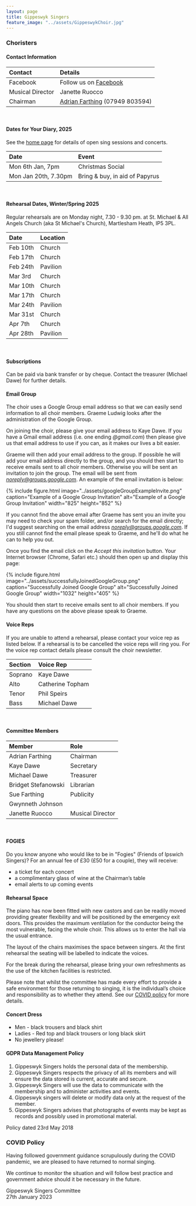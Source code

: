 ```yaml
---
layout: page
title: Gippeswyk Singers
feature_image: "../assets/GippeswykChoir.jpg"
---
```


### Choristers

#### Contact Information

| Contact          | Details                                                                                        |
| :--------------- | :--------------------------------------------------------------------------------------------- |
| Facebook         | Follow us on [Facebook](https://www.facebook.com/Gippeswyk-Singers-323078651124414 "Facebook") |
| Musical Director | Janette Ruocco                                                                                 |
| Chairman         | [Adrian Farthing](mailto:adrianfarthing@aol.co.uk "adrianfarthing@aol.co.uk") (07949 803594)   |

<br>

#### Dates for Your Diary, 2025

See the [home page](../index.html#future-events) for details of open sing sessions and concerts. 

| Date                 | Event                          |
| :------------------- | :----------------------------- |
| Mon 6th Jan, 7pm     | Christmas Social               |
| Mon Jan 20th, 7.30pm | Bring & buy, in aid of Papyrus |

<br>

#### Rehearsal Dates, Winter/Spring 2025
Regular rehearsals are on Monday night, 7.30 - 9.30 pm. at St. Michael & All Angels Church (aka St Michael's Church), Martlesham Heath, IP5 3PL.

| Date     | Location |
| :------- | :------- |
| Feb 10th | Church   |
| Feb 17th | Church   |
| Feb 24th | Pavilion |
| Mar 3rd  | Church   |
| Mar 10th | Church   |
| Mar 17th | Church   |
| Mar 24th | Pavilion |
| Mar 31st | Church   |
| Apr 7th  | Church   |
| Apr 28th | Pavilion |

<br>

#### Subscriptions
Can be paid via bank transfer or by cheque. Contact the treasurer (Michael Dawe) for further details.

#### Email Group

The choir uses a Google Group email address so that we can easily send information to all choir members. Graeme Ludwig looks after the administration of the Google Group.

On joining the choir, please give your email address to Kaye Dawe. If you have a Gmail email address (i.e. one ending <em>@gmail.com</em>) then please give us that email address to use if you can, as it makes our lives a bit easier.

Graeme will then add your email address to the group. If possible he will add your email address directly to the group, and you should then start to receive emails sent to all choir members. Otherwise you will be sent an invitation to join the group. The email will be sent from <em>noreply@groups.google.com</em>. An example of the email invitation is below:

{% include figure.html image="../assets/googleGroupExampleInvite.png" caption="Example of a Google Group Invitation" alt="Example of a Google Group Invitation" width="825" height="852" %}

If you cannot find the above email after Graeme has sent you an invite you may need to check your spam folder, and/or search for the email directly; I'd suggest searching on the email address <em>noreply@groups.google.com</em>. If you still cannot find the email please speak to Graeme, and he'll do what he can to help you out.

Once you find the email click on the <em>Accept this invitation</em> button. Your Internet browser (Chrome, Safari etc.) should then open up and display this page:

{% include figure.html image="../assets/successfullyJoinedGoogleGroup.png" caption="Successfully Joined Google Group" alt="Successfully Joined Google Group" width="1032" height="405" %}

You should then start to receive emails sent to all choir members. If you have any questions on the above please speak to Graeme.

#### Voice Reps
If you are unable to attend a rehearsal, please contact your voice rep as listed below. If a rehearsal is to be cancelled the voice reps will ring you. For the voice rep contact details please consult the choir newsletter.

| Section | Voice Rep        |
| :------ | :--------------- |
| Soprano | Kaye Dawe        |
| Alto    | Catherine Topham |
| Tenor   | Phil Speirs      |
| Bass    | Michael Dawe     |

<br>

#### Committee Members

| Member              | Role             |
| :------------------ | :--------------- |
| Adrian Farthing     | Chairman         |
| Kaye Dawe           | Secretary        |
| Michael Dawe        | Treasurer        |
| Bridget Stefanowski | Librarian        |
| Sue Farthing        | Publicity        |
| Gwynneth Johnson    |                  |
| Janette Ruocco      | Musical Director |

<br>

#### FOGIES

Do you know anyone who would like to be in "Fogies" (Friends of Ipswich Singers)? For an annual fee of £30 (£50 for a couple), they will receive:
- a ticket for each concert
- a complimentary glass of wine at the Chairman’s table
- email alerts to up coming events

#### Rehearsal Space
The piano has now been fitted with new castors and can be readily moved providing greater flexibility and will be positioned by the emergency exit doors. This provides the maximum ventilation for the conductor being the most vulnerable, facing the whole choir. This allows us to enter the hall via the usual entrance.

The layout of the chairs maximises the space between singers. At the first rehearsal the seating will be labelled to indicate the voices.

For the break during the rehearsal, please bring your own refreshments as the use of the kitchen facilities is restricted.

Please note that whilst the committee has made every effort to provide a safe environment for those returning to singing, it is the individual’s choice and responsibility as to whether they attend. See our [COVID policy](../covid-policy "COVID policy") for more details.

#### Concert Dress

* Men - black trousers and black shirt
* Ladies - Red top and black trousers or long black skirt
* No jewellery please!

#### GDPR Data Management Policy

1. Gippeswyk Singers holds the personal data of the membership.
2. Gippeswyk Singers respects the privacy of all its members and will ensure the data stored is current, accurate and secure.
3. Gippeswyk Singers will use the data to communicate with the membership and to administer activities and events.
4. Gippeswyk singers will delete or modify data only at the request of the member.
5. Gippeswyk Singers advises that photographs of events may be kept as records and possibly used in promotional material.

Policy dated 23rd May 2018

### COVID Policy

Having followed government guidance scrupulously during the COVID pandemic, we are pleased to have returned to normal singing.

We continue to monitor the situation and will follow best practice and government advice should it be necessary in the future.

Gippeswyk Singers Committee<br>
27th January 2023